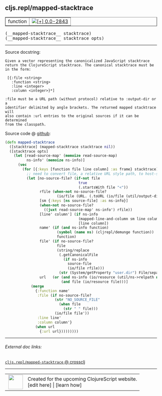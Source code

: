 ## cljs.repl/mapped-stacktrace



 <table border="1">
<tr>
<td>function</td>
<td><a href="https://github.com/cljsinfo/cljs-api-docs/tree/0.0-2843"><img valign="middle" alt="[+] 0.0-2843" title="Added in 0.0-2843" src="https://img.shields.io/badge/+-0.0--2843-lightgrey.svg"></a> </td>
</tr>
</table>


 <samp>
(__mapped-stacktrace__ stacktrace)<br>
</samp>
 <samp>
(__mapped-stacktrace__ stacktrace opts)<br>
</samp>

---





Source docstring:

```
Given a vector representing the canonicalized JavaScript stacktrace
return the ClojureScript stacktrace. The canonical stacktrace must be
in the form:

 [{:file <string>
   :function <string>
   :line <integer>
   :column <integer>}*]

:file must be a URL path (without protocol) relative to :output-dir or a
identifier delimited by angle brackets. The returned mapped stacktrace will
also contain :url entries to the original sources if it can be determined
from the classpath.
```


Source code @ [github](https://github.com/clojure/clojurescript/blob/r2985/src/clj/cljs/repl.clj#L242-L297):

```clj
(defn mapped-stacktrace
  ([stacktrace] (mapped-stacktrace stacktrace nil))
  ([stacktrace opts]
    (let [read-source-map' (memoize read-source-map)
          ns-info' (memoize ns-info)]
      (vec
        (for [{:keys [function file line column] :as frame} stacktrace]
          ;; need to convert file, a relative URL style path, to host-specific file
          (let [no-source-file? (if-not file
                                  true
                                  (.startsWith file "<"))
                rfile (when-not no-source-file?
                        (io/file (URL. (.toURL (io/file (util/output-directory opts))) file)))
                [sm {:keys [ns source-file] :as ns-info}]
                (when-not no-source-file?
                  ((juxt read-source-map' ns-info') rfile))
                [line' column'] (if ns-info
                                  (mapped-line-and-column sm line column)
                                  [line column])
                name' (if (and ns-info function)
                        (symbol (name ns) (cljrepl/demunge function))
                        function)
                file' (if no-source-file?
                        file
                        (string/replace
                         (.getCanonicalFile
                           (if ns-info
                             source-file
                             (io/file rfile)))
                         (str (System/getProperty "user.dir") File/separator) ""))
                url   (or (and ns-info (io/resource (util/ns->relpath ns)))
                          (and file (io/resource file)))]
            (merge
              {:function name'
               :file (if no-source-file?
                       (str "NO_SOURCE_FILE"
                         (when file
                           (str " " file)))
                       (io/file file'))
               :line line'
               :column column'}
              (when url
                {:url url}))))))))
```

<!--
Repo - tag - source tree - lines:

 <pre>
clojurescript @ r2985
└── src
    └── clj
        └── cljs
            └── <ins>[repl.clj:242-297](https://github.com/clojure/clojurescript/blob/r2985/src/clj/cljs/repl.clj#L242-L297)</ins>
</pre>

-->

---



###### External doc links:

[`cljs.repl/mapped-stacktrace` @ crossclj](http://crossclj.info/fun/cljs.repl/mapped-stacktrace.html)<br>

---

 <table>
<tr><td>
<img valign="middle" align="right" width="48px" src="http://i.imgur.com/Hi20huC.png">
</td><td>
Created for the upcoming ClojureScript website.<br>
[edit here] | [learn how]
</td></tr></table>

[edit here]:https://github.com/cljsinfo/cljs-api-docs/blob/master/cljsdoc/cljs.repl_mapped-stacktrace.cljsdoc
[learn how]:https://github.com/cljsinfo/cljs-api-docs/wiki/cljsdoc-files

<!--

This information was too distracting to show to readers, but I'll leave it
commented here since it is helpful to:

- pretty-print the data used to generate this document
- and show how to retrieve that data



The API data for this symbol:

```clj
{:ns "cljs.repl",
 :name "mapped-stacktrace",
 :signature ["[stacktrace]" "[stacktrace opts]"],
 :history [["+" "0.0-2843"]],
 :type "function",
 :full-name-encode "cljs.repl_mapped-stacktrace",
 :source {:code "(defn mapped-stacktrace\n  ([stacktrace] (mapped-stacktrace stacktrace nil))\n  ([stacktrace opts]\n    (let [read-source-map' (memoize read-source-map)\n          ns-info' (memoize ns-info)]\n      (vec\n        (for [{:keys [function file line column] :as frame} stacktrace]\n          ;; need to convert file, a relative URL style path, to host-specific file\n          (let [no-source-file? (if-not file\n                                  true\n                                  (.startsWith file \"<\"))\n                rfile (when-not no-source-file?\n                        (io/file (URL. (.toURL (io/file (util/output-directory opts))) file)))\n                [sm {:keys [ns source-file] :as ns-info}]\n                (when-not no-source-file?\n                  ((juxt read-source-map' ns-info') rfile))\n                [line' column'] (if ns-info\n                                  (mapped-line-and-column sm line column)\n                                  [line column])\n                name' (if (and ns-info function)\n                        (symbol (name ns) (cljrepl/demunge function))\n                        function)\n                file' (if no-source-file?\n                        file\n                        (string/replace\n                         (.getCanonicalFile\n                           (if ns-info\n                             source-file\n                             (io/file rfile)))\n                         (str (System/getProperty \"user.dir\") File/separator) \"\"))\n                url   (or (and ns-info (io/resource (util/ns->relpath ns)))\n                          (and file (io/resource file)))]\n            (merge\n              {:function name'\n               :file (if no-source-file?\n                       (str \"NO_SOURCE_FILE\"\n                         (when file\n                           (str \" \" file)))\n                       (io/file file'))\n               :line line'\n               :column column'}\n              (when url\n                {:url url}))))))))",
          :title "Source code",
          :repo "clojurescript",
          :tag "r2985",
          :filename "src/clj/cljs/repl.clj",
          :lines [242 297]},
 :full-name "cljs.repl/mapped-stacktrace",
 :docstring "Given a vector representing the canonicalized JavaScript stacktrace\nreturn the ClojureScript stacktrace. The canonical stacktrace must be\nin the form:\n\n [{:file <string>\n   :function <string>\n   :line <integer>\n   :column <integer>}*]\n\n:file must be a URL path (without protocol) relative to :output-dir or a\nidentifier delimited by angle brackets. The returned mapped stacktrace will\nalso contain :url entries to the original sources if it can be determined\nfrom the classpath."}

```

Retrieve the API data for this symbol:

```clj
;; from Clojure REPL
(require '[clojure.edn :as edn])
(-> (slurp "https://raw.githubusercontent.com/cljsinfo/cljs-api-docs/catalog/cljs-api.edn")
    (edn/read-string)
    (get-in [:symbols "cljs.repl/mapped-stacktrace"]))
```

-->
